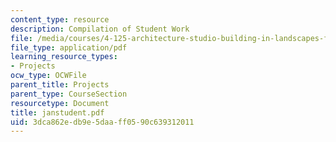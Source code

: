 ```yaml
---
content_type: resource
description: Compilation of Student Work
file: /media/courses/4-125-architecture-studio-building-in-landscapes-fall-2002/3dca862edb9e5daaff0590c639312011_janstudent.pdf
file_type: application/pdf
learning_resource_types:
- Projects
ocw_type: OCWFile
parent_title: Projects
parent_type: CourseSection
resourcetype: Document
title: janstudent.pdf
uid: 3dca862e-db9e-5daa-ff05-90c639312011
---
```

